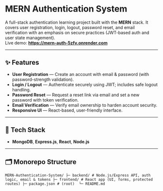 # MERN Authentication System

A full-stack authentication learning project built with the **MERN** stack. It covers user registration, login, logout, password reset, and email verification with an emphasis on secure practices (JWT-based auth and user state management).  
Live demo: **https://mern-auth-5zfv.onrender.com**

---

## ✨ Features

- **User Registration** — Create an account with email & password (with password-strength validation).  
- **Login / Logout** — Authenticate securely using JWT; includes safe logout handling.  
- **Password Reset** — Request a reset link via email and set a new password with token verification.  
- **Email Verification** — Verify email ownership to harden account security.  
- **Responsive UI** — React-based, user-friendly interface.  

---

## 🧰 Tech Stack

- **MongoDB**, **Express.js**, **React**, **Node.js**

---

## 🗂️ Monorepo Structure

``
MERN-Authentication-System/
├─ backend/ # Node.js/Express API, auth logic, email & tokens
├─ frontend/ # React app (UI, forms, protected routes)
├─ package.json # (root) 
└─ README.md
``
